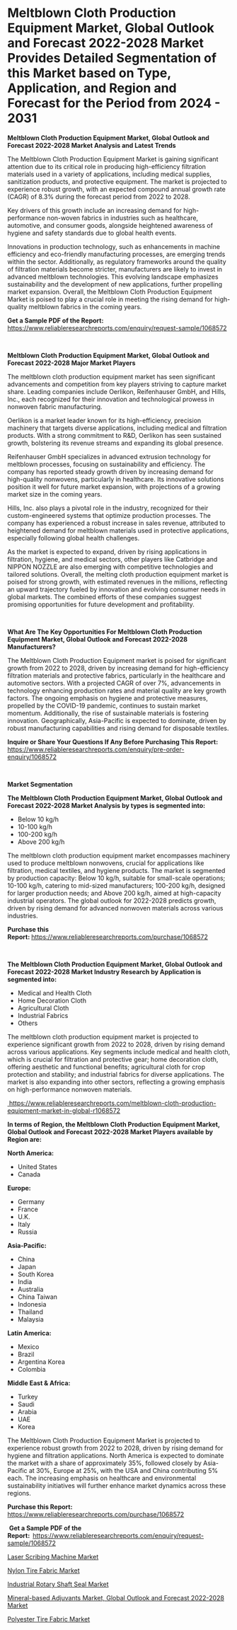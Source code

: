 <p><h1>Meltblown Cloth Production Equipment Market, Global Outlook and Forecast 2022-2028 Market Provides Detailed Segmentation of this Market based on Type, Application, and Region and Forecast for the Period from 2024 - 2031</h1></p><p><strong>Meltblown Cloth Production Equipment Market, Global Outlook and Forecast 2022-2028 Market Analysis and Latest Trends</strong></p>
<p><p>The Meltblown Cloth Production Equipment Market is gaining significant attention due to its critical role in producing high-efficiency filtration materials used in a variety of applications, including medical supplies, sanitization products, and protective equipment. The market is projected to experience robust growth, with an expected compound annual growth rate (CAGR) of 8.3% during the forecast period from 2022 to 2028. </p><p>Key drivers of this growth include an increasing demand for high-performance non-woven fabrics in industries such as healthcare, automotive, and consumer goods, alongside heightened awareness of hygiene and safety standards due to global health events. </p><p>Innovations in production technology, such as enhancements in machine efficiency and eco-friendly manufacturing processes, are emerging trends within the sector. Additionally, as regulatory frameworks around the quality of filtration materials become stricter, manufacturers are likely to invest in advanced meltblown technologies. This evolving landscape emphasizes sustainability and the development of new applications, further propelling market expansion. Overall, the Meltblown Cloth Production Equipment Market is poised to play a crucial role in meeting the rising demand for high-quality meltblown fabrics in the coming years.</p></p>
<p><strong>Get a Sample PDF of the Report:&nbsp;</strong> <a href="https://www.reliableresearchreports.com/enquiry/request-sample/1068572">https://www.reliableresearchreports.com/enquiry/request-sample/1068572</a></p>
<p>&nbsp;</p>
<p><strong>Meltblown Cloth Production Equipment Market, Global Outlook and Forecast 2022-2028 Major Market Players</strong></p>
<p><p>The meltblown cloth production equipment market has seen significant advancements and competition from key players striving to capture market share. Leading companies include Oerlikon, Reifenhauser GmbH, and Hills, Inc., each recognized for their innovation and technological prowess in nonwoven fabric manufacturing.</p><p>Oerlikon is a market leader known for its high-efficiency, precision machinery that targets diverse applications, including medical and filtration products. With a strong commitment to R&D, Oerlikon has seen sustained growth, bolstering its revenue streams and expanding its global presence.</p><p>Reifenhauser GmbH specializes in advanced extrusion technology for meltblown processes, focusing on sustainability and efficiency. The company has reported steady growth driven by increasing demand for high-quality nonwovens, particularly in healthcare. Its innovative solutions position it well for future market expansion, with projections of a growing market size in the coming years.</p><p>Hills, Inc. also plays a pivotal role in the industry, recognized for their custom-engineered systems that optimize production processes. The company has experienced a robust increase in sales revenue, attributed to heightened demand for meltblown materials used in protective applications, especially following global health challenges.</p><p>As the market is expected to expand, driven by rising applications in filtration, hygiene, and medical sectors, other players like Catbridge and NIPPON NOZZLE are also emerging with competitive technologies and tailored solutions. Overall, the melting cloth production equipment market is poised for strong growth, with estimated revenues in the millions, reflecting an upward trajectory fueled by innovation and evolving consumer needs in global markets. The combined efforts of these companies suggest promising opportunities for future development and profitability.</p></p>
<p>&nbsp;</p>
<p><strong>What Are The Key Opportunities For Meltblown Cloth Production Equipment Market, Global Outlook and Forecast 2022-2028 Manufacturers?</strong></p>
<p><p>The Meltblown Cloth Production Equipment market is poised for significant growth from 2022 to 2028, driven by increasing demand for high-efficiency filtration materials and protective fabrics, particularly in the healthcare and automotive sectors. With a projected CAGR of over 7%, advancements in technology enhancing production rates and material quality are key growth factors. The ongoing emphasis on hygiene and protective measures, propelled by the COVID-19 pandemic, continues to sustain market momentum. Additionally, the rise of sustainable materials is fostering innovation. Geographically, Asia-Pacific is expected to dominate, driven by robust manufacturing capabilities and rising demand for disposable textiles.</p></p>
<p><strong>Inquire or Share Your Questions If Any Before Purchasing This Report:</strong> <a href="https://www.reliableresearchreports.com/enquiry/pre-order-enquiry/1068572">https://www.reliableresearchreports.com/enquiry/pre-order-enquiry/1068572</a></p>
<p>&nbsp;</p>
<p><strong>Market Segmentation</strong></p>
<p><strong>The Meltblown Cloth Production Equipment Market, Global Outlook and Forecast 2022-2028 Market Analysis by types is segmented into:</strong></p>
<p><ul><li>Below 10 kg/h</li><li>10-100 kg/h</li><li>100-200 kg/h</li><li>Above 200 kg/h</li></ul></p>
<p><p>The meltblown cloth production equipment market encompasses machinery used to produce meltblown nonwovens, crucial for applications like filtration, medical textiles, and hygiene products. The market is segmented by production capacity: Below 10 kg/h, suitable for small-scale operations; 10-100 kg/h, catering to mid-sized manufacturers; 100-200 kg/h, designed for larger production needs; and Above 200 kg/h, aimed at high-capacity industrial operators. The global outlook for 2022-2028 predicts growth, driven by rising demand for advanced nonwoven materials across various industries.</p></p>
<p><strong>Purchase this Report:&nbsp;</strong><a href="https://www.reliableresearchreports.com/purchase/1068572">https://www.reliableresearchreports.com/purchase/1068572</a></p>
<p>&nbsp;</p>
<p><strong>The Meltblown Cloth Production Equipment Market, Global Outlook and Forecast 2022-2028 Market Industry Research by Application is segmented into:</strong></p>
<p><ul><li>Medical and Health Cloth</li><li>Home Decoration Cloth</li><li>Agricultural Cloth</li><li>Industrial Fabrics</li><li>Others</li></ul></p>
<p><p>The meltblown cloth production equipment market is projected to experience significant growth from 2022 to 2028, driven by rising demand across various applications. Key segments include medical and health cloth, which is crucial for filtration and protective gear; home decoration cloth, offering aesthetic and functional benefits; agricultural cloth for crop protection and stability; and industrial fabrics for diverse applications. The market is also expanding into other sectors, reflecting a growing emphasis on high-performance nonwoven materials.</p></p>
<p><a href="https://www.reliableresearchreports.com/meltblown-cloth-production-equipment-market-in-global-r1068572">&nbsp;https://www.reliableresearchreports.com/meltblown-cloth-production-equipment-market-in-global-r1068572</a></p>
<p><strong>In terms of Region, the Meltblown Cloth Production Equipment Market, Global Outlook and Forecast 2022-2028 Market Players available by Region are:</strong></p>
<p>
    <p> <strong> North America: </strong>
        <ul>
            <li>United States</li>
            <li>Canada</li>
        </ul>
        </p> 
    <p> <strong> Europe: </strong>
        <ul>
            <li>Germany</li>
            <li>France</li>
            <li>U.K.</li>
            <li>Italy</li>
            <li>Russia</li>
        </ul>
        </p> 
    <p> <strong> Asia-Pacific: </strong>
        <ul>
            <li>China</li>
            <li>Japan</li>
            <li>South Korea</li>
            <li>India</li>
            <li>Australia</li>
            <li>China Taiwan</li>
            <li>Indonesia</li>
            <li>Thailand</li>
            <li>Malaysia</li>
        </ul>
        </p> 
    <p> <strong> Latin America: </strong>
        <ul>
            <li>Mexico</li>
            <li>Brazil</li>
            <li>Argentina Korea</li>
            <li>Colombia</li>
        </ul>
        </p> 
    <p> <strong> Middle East & Africa: </strong>
        <ul>
            <li>Turkey</li>
            <li>Saudi</li>
            <li>Arabia</li>
            <li>UAE</li>
            <li>Korea</li>
        </ul>
    </p>
    </p>
<p><p>The Meltblown Cloth Production Equipment Market is projected to experience robust growth from 2022 to 2028, driven by rising demand for hygiene and filtration applications. North America is expected to dominate the market with a share of approximately 35%, followed closely by Asia-Pacific at 30%, Europe at 25%, with the USA and China contributing 5% each. The increasing emphasis on healthcare and environmental sustainability initiatives will further enhance market dynamics across these regions.</p></p>
<p><strong>Purchase this Report: </strong><a href="https://www.reliableresearchreports.com/purchase/1068572">https://www.reliableresearchreports.com/purchase/1068572</a></p>
<p>&nbsp;<strong>Get a Sample PDF of the Report:&nbsp;&nbsp;</strong><a href="https://www.reliableresearchreports.com/enquiry/request-sample/1068572">https://www.reliableresearchreports.com/enquiry/request-sample/1068572</a></p>
<p><strong></strong></p>
<p><p><a href="https://medium.com/@caseyshhand587/laser-scribing-machine-market-size-growth-trends-statistics-forecasts-2024-2031-fccf20753c2c">Laser Scribing Machine Market</a></p><p><a href="https://issuu.com/reportprime-2/docs/nylon-tire-fabric-market-size-2030._46c2e0f0aed568">Nylon Tire Fabric Market</a></p><p><a href="https://medium.com/@kartik.reportprime/industrial-rotary-shaft-seal-market-industry-trends-and-forecast-for-period-from-2024-to-2031-fd0d5098f8d7">Industrial Rotary Shaft Seal Market</a></p><p><a href="https://github.com/FassouRP/Market-Research-Report-List-6/blob/main/mineral-based-adjuvants-market-global-outlook-and-forecast-2022-2028-market.md">Mineral-based Adjuvants Market, Global Outlook and Forecast 2022-2028 Market</a></p><p><a href="https://issuu.com/reportprime-2/docs/polyester-tire-fabric-market-size-2_dfdf974a4fa03b">Polyester Tire Fabric Market</a></p></p>
